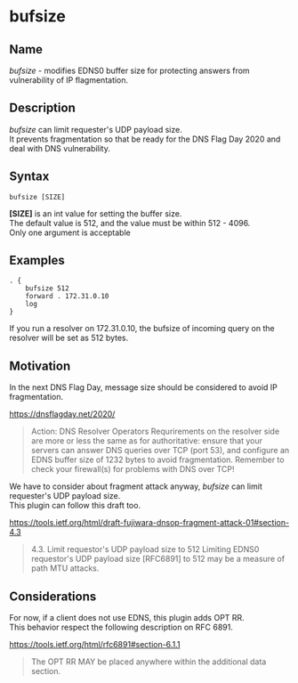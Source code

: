 # bufsize
## Name
*bufsize* - modifies EDNS0 buffer size for protecting answers from vulnerability of IP flagmentation.

## Description
*bufsize* can limit requester's UDP payload size.  
It prevents fragmentation so that be ready for the DNS Flag Day 2020 and deal with DNS vulnerability.

## Syntax
```text
bufsize [SIZE]
```

**[SIZE]** is an int value for setting the buffer size.  
The default value is 512, and the value must be within 512 - 4096.  
Only one argument is acceptable

## Examples
```text
. {
    bufsize 512
    forward . 172.31.0.10
    log
}
```

If you run a resolver on 172.31.0.10, the bufsize of incoming query on the resolver will be set as 512 bytes.

## Motivation
In the next DNS Flag Day, message size should be considered to avoid IP fragmentation.  

https://dnsflagday.net/2020/
> Action: DNS Resolver Operators
> Requrirements on the resolver side are more or less the same as for authoritative: ensure that your servers can answer DNS queries over TCP (port 53), and configure an EDNS buffer size of 1232 bytes to avoid fragmentation. Remember to check your firewall(s) for problems with DNS over TCP!

We have to consider about fragment attack anyway, *bufsize* can limit requester's UDP payload size.  
This plugin can follow this draft too.  

https://tools.ietf.org/html/draft-fujiwara-dnsop-fragment-attack-01#section-4.3
> 4.3.  Limit requestor's UDP payload size to 512
>    Limiting EDNS0 requestor's UDP payload size [RFC6891] to 512 may be a
>    measure of path MTU attacks.

## Considerations
For now, if a client does not use EDNS, this plugin adds OPT RR.  
This behavior respect the following description on RFC 6891.

https://tools.ietf.org/html/rfc6891#section-6.1.1
> The OPT RR MAY be placed anywhere within the additional data section.